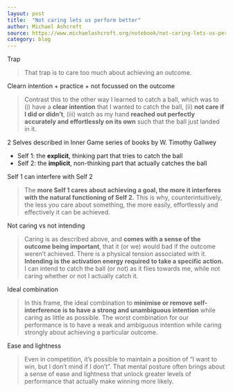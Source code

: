 ```yaml
---
layout: post
title:  "Not caring lets us perform better"
author: Michael Ashcroft
source: https://www.michaelashcroft.org/notebook/not-caring-lets-us-perform-better
category: blog
---
```


Trap

> That trap is to care too much about achieving an outcome.

Clearn intention + practice + not focussed on the outcome

> Contrast this to the other way I learned to catch a ball, which was to (i) have a **clear intention** that I wanted to catch the ball, (ii) **not care if I did or didn’t**, (iii) watch as my hand **reached out perfectly accurately and effortlessly on its own** such that the ball just landed in it.

2 Selves described in Inner Game series of books by W. Timothy Gallwey

- Self 1: the **explicit**, thinking part that tries to catch the ball
- Self 2: the **implicit**, non-thinking part that actually catches the ball

Self 1 can interfere with Self 2

> The **more Self 1 cares about achieving a goal, the more it interferes with the natural functioning of Self 2.** This is why, counterintuitively, the less you care about something, the more easily, effortlessly and effectively it can be achieved.

Not caring vs not intending

> Caring is as described above, and **comes with a sense of the outcome being important**, that it (or we) would bad if the outcome weren’t achieved. There is a physical tension associated with it. **Intending is the activation energy required to take a specific action.** I can intend to catch the ball (or not) as it flies towards me, while not caring whether or not I actually catch it.

Ideal combination

> In this frame, the ideal combination to **minimise or remove self-interference is to have a strong and unambiguous intention** while caring as little as possible. The worst combination for our performance is to have a weak and ambiguous intention while caring strongly about achieving a particular outcome.

Ease and lightness

> Even in competition, it’s possible to maintain a position of “I want to win, but I don’t mind if I don’t”. That mental posture often brings about a sense of ease and lightness that unlock greater levels of performance that actually make winning more likely.
